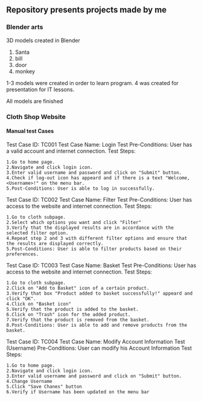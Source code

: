 ## Repository presents projects made by me ##
###  Blender arts ###
3D models created in Blender 
1. Santa  
2. bill 
3. door 
4. monkey

1-3 models were created in order to learn program. 4 was created for presentation for IT lessons.

All models are finished

###  Cloth Shop Website ###



####  Manual test Cases ####

Test Case ID: TC001
Test Case Name: Login Test
Pre-Conditions: User has a valid account and internet connection.
Test Steps:

	1.Go to home page.
	2.Navigate and click login icon.
    3.Enter valid username and password and click on "Submit" button.
    4.Check if log-out icon has appeard and if there is a text "Welcome, <Username>!" on the menu bar.
	5.Post-Conditions: User is able to log in successfully.
	
	
Test Case ID: TC002
Test Case Name: Filter Test
Pre-Conditions: User has access to the website and internet connection.
Test Steps:

	1.Go to cloth subpage.
	2.Select which options you want and click "Filter"
    3.Verify that the displayed results are in accordance with the selected filter option.
    4.Repeat step 2 and 3 with different filter options and ensure that the results are displayed correctly.
	5.Post-Conditions: User is able to filter products based on their preferences.
	

Test Case ID: TC003
Test Case Name: Basket Test
Pre-Conditions: User has access to the website and internet connection.
Test Steps:
	
	1.Go to cloth subpage.
    2.Click on "Add to Basket" icon of a certain product.
	3.Verify that box "Product added to basket successfully!" appeard and click "OK".
	4.Click on "Basket icon"
    5.Verify that the product is added to the basket.
    6.Click on "Trash" icon for the added product.
    7.Verify that the product is removed from the basket.
    8.Post-Conditions: User is able to add and remove products from the basket.
	
	
Test Case ID: TC004
Test Case Name: Modify Account Information Test (Username)
Pre-Conditions: User can modify his Account Information
Test Steps:
	
	1.Go to home page.
    2.Navigate and click login icon.
    3.Enter valid username and password and click on "Submit" button.
	4.Change Username 
	5.Click "Save Chanes" button
	6.Verify if Username has been updated on the menu bar

